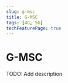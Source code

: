 ```yaml
---
slug: g-msc
title: G-MSC
tags: [4G, 5G]
techFeaturePage: true
---
```


# G-MSC

TODO: Add description
